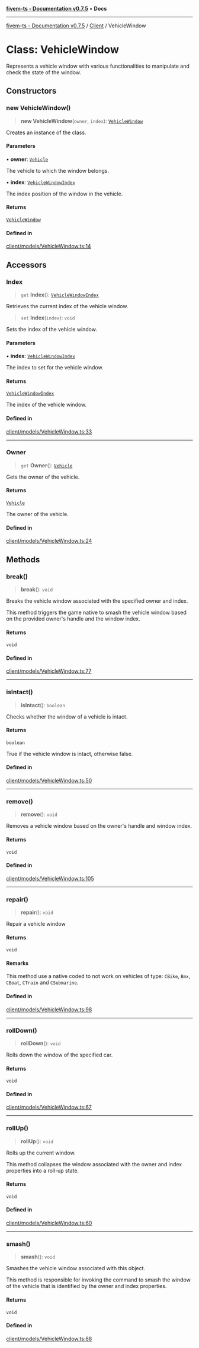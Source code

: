 [**fivem-ts - Documentation v0.7.5**](../../../README.md) • **Docs**

***

[fivem-ts - Documentation v0.7.5](../../../README.md) / [Client](../README.md) / VehicleWindow

# Class: VehicleWindow

Represents a vehicle window with various functionalities to manipulate and check the state of the window.

## Constructors

### new VehicleWindow()

> **new VehicleWindow**(`owner`, `index`): [`VehicleWindow`](VehicleWindow.md)

Creates an instance of the class.

#### Parameters

• **owner**: [`Vehicle`](Vehicle.md)

The vehicle to which the window belongs.

• **index**: [`VehicleWindowIndex`](../../Shared/enumerations/VehicleWindowIndex.md)

The index position of the window in the vehicle.

#### Returns

[`VehicleWindow`](VehicleWindow.md)

#### Defined in

[client/models/VehicleWindow.ts:14](https://github.com/Purpose-Dev/fivem-ts/blob/main/src/client/models/VehicleWindow.ts#L14)

## Accessors

### Index

> `get` **Index**(): [`VehicleWindowIndex`](../../Shared/enumerations/VehicleWindowIndex.md)

Retrieves the current index of the vehicle window.

> `set` **Index**(`index`): `void`

Sets the index of the vehicle window.

#### Parameters

• **index**: [`VehicleWindowIndex`](../../Shared/enumerations/VehicleWindowIndex.md)

The index to set for the vehicle window.

#### Returns

[`VehicleWindowIndex`](../../Shared/enumerations/VehicleWindowIndex.md)

The index of the vehicle window.

#### Defined in

[client/models/VehicleWindow.ts:33](https://github.com/Purpose-Dev/fivem-ts/blob/main/src/client/models/VehicleWindow.ts#L33)

***

### Owner

> `get` **Owner**(): [`Vehicle`](Vehicle.md)

Gets the owner of the vehicle.

#### Returns

[`Vehicle`](Vehicle.md)

The owner of the vehicle.

#### Defined in

[client/models/VehicleWindow.ts:24](https://github.com/Purpose-Dev/fivem-ts/blob/main/src/client/models/VehicleWindow.ts#L24)

## Methods

### break()

> **break**(): `void`

Breaks the vehicle window associated with the specified owner and index.

This method triggers the game native to smash the vehicle window based on the provided owner's handle and the window index.

#### Returns

`void`

#### Defined in

[client/models/VehicleWindow.ts:77](https://github.com/Purpose-Dev/fivem-ts/blob/main/src/client/models/VehicleWindow.ts#L77)

***

### isIntact()

> **isIntact**(): `boolean`

Checks whether the window of a vehicle is intact.

#### Returns

`boolean`

True if the vehicle window is intact, otherwise false.

#### Defined in

[client/models/VehicleWindow.ts:50](https://github.com/Purpose-Dev/fivem-ts/blob/main/src/client/models/VehicleWindow.ts#L50)

***

### remove()

> **remove**(): `void`

Removes a vehicle window based on the owner's handle and window index.

#### Returns

`void`

#### Defined in

[client/models/VehicleWindow.ts:105](https://github.com/Purpose-Dev/fivem-ts/blob/main/src/client/models/VehicleWindow.ts#L105)

***

### repair()

> **repair**(): `void`

Repair a vehicle window

#### Returns

`void`

#### Remarks

This method use a native coded to not work on vehicles of type: `CBike`, `Bmx`, `CBoat`, `CTrain` and `CSubmarine`.

#### Defined in

[client/models/VehicleWindow.ts:98](https://github.com/Purpose-Dev/fivem-ts/blob/main/src/client/models/VehicleWindow.ts#L98)

***

### rollDown()

> **rollDown**(): `void`

Rolls down the window of the specified car.

#### Returns

`void`

#### Defined in

[client/models/VehicleWindow.ts:67](https://github.com/Purpose-Dev/fivem-ts/blob/main/src/client/models/VehicleWindow.ts#L67)

***

### rollUp()

> **rollUp**(): `void`

Rolls up the current window.

This method collapses the window associated with the
owner and index properties into a roll-up state.

#### Returns

`void`

#### Defined in

[client/models/VehicleWindow.ts:60](https://github.com/Purpose-Dev/fivem-ts/blob/main/src/client/models/VehicleWindow.ts#L60)

***

### smash()

> **smash**(): `void`

Smashes the vehicle window associated with this object.

This method is responsible for invoking the command to smash the window
of the vehicle that is identified by the owner and index properties.

#### Returns

`void`

#### Defined in

[client/models/VehicleWindow.ts:88](https://github.com/Purpose-Dev/fivem-ts/blob/main/src/client/models/VehicleWindow.ts#L88)
